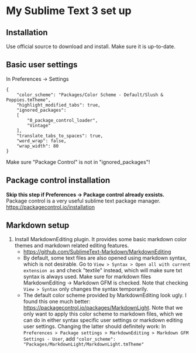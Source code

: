 # My Sublime Text 3 set up

## Installation
Use official source to download and install. Make sure it is up-to-date.

## Basic user settings
In Preferences -> Settings
```
{
	"color_scheme": "Packages/Color Scheme - Default/Slush & Poppies.tmTheme",
	"highlight_modified_tabs": true,
	"ignored_packages":
	[
        "0_package_control_loader",
		"Vintage"
	],
	"translate_tabs_to_spaces": true,
	"word_wrap": false,
	"wrap_width": 80
}
```
Make sure "Package Control" is not in "ignored_packages"!

## Package control installation
**Skip this step if Preferences -> Package control already exsists.**  
Package control is a very useful sublime text package manager.  
https://packagecontrol.io/installation


## Markdown setup

1. Install MarkdownEditing plugin. It provides some basic markdown color themes and markdown related editing features.
    * https://github.com/SublimeText-Markdown/MarkdownEditing
    * By default, some text files are also opened using markdown syntax, which is not desirable. Go to `View > Syntax > Open all with current extension as` and check "textile" instead, which will make sure txt syntax is always used. Make sure for markdown files MarkdownEditing -> Markdown GFM is checked. Note that checking `View > Syntax` only changes the syntax temporarily.
    * The default color scheme provided by MarkdownEditing look ugly. I found this one much better: https://packagecontrol.io/packages/MarkdownLight. Note that we only want to apply this color scheme to markdown files, which we can do in either syntax specific user settings or markdown editing user settings. Changing the latter should definitely work: In `Preferences > Package settings > MarkdownEditing > Markdown GFM Settings - User`, add `"color_scheme": "Packages/MarkdownLight/MarkdownLight.tmTheme"`
